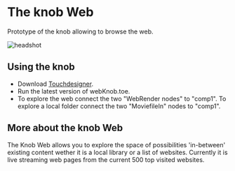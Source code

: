 # The knob Web

Prototype of the knob allowing to browse the web. 

<img src="https://raw.githubusercontent.com/GregDav/Maslo/master/unborn/knobWeb/knobWeb.jpg" title="headshot" alt="headshot">

## Using the knob

* Download [Touchdesigner](https://derivative.ca/download).
* Run the latest version of webKnob.toe.
* To explore the web connect the two "WebRender nodes" to "comp1". To explore a local folder connect the two "MoviefileIn" nodes to "comp1".

## More about the knob Web

The Knob Web allows you to explore the space of possibilities 'in-between' existing content wether it is a local library or a list of websites. Currently it is live streaming web pages from the current 500 top visited websites.



